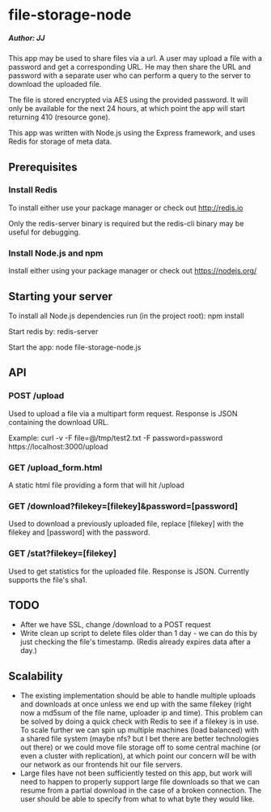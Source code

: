# file-storage-node
##### Author: JJ

This app may be used to share files via a url. A user may upload a file with a password and get a corresponding URL. He may then share the URL and password with a separate user who can perform a query to the server to download the uploaded file.

The file is stored encrypted via AES using the provided password. It will only be available for the next 24 hours, at which point the app will start returning 410 (resource gone).

This app was written with Node.js using the Express framework, and uses Redis for storage of meta data.

## Prerequisites

### Install Redis

To install either use your package manager or check
out http://redis.io

Only the redis-server binary is required but the redis-cli binary may be useful
for debugging.

### Install Node.js and npm

Install either using your package manager or check out https://nodejs.org/

## Starting your server

To install all Node.js dependencies run (in the project root): npm install 

Start redis by: redis-server

Start the app: node file-storage-node.js

## API

### POST /upload

Used to upload a file via a multipart form request. Response is JSON containing the download URL.

Example: curl -v -F file=@/tmp/test2.txt -F password=password https://localhost:3000/upload

### GET /upload_form.html

A static html file providing a form that will hit /upload

### GET /download?filekey=\[filekey\]&password=\[password\]

Used to download a previously uploaded file, replace \[filekey\] with the filekey and \[password\] with the password.  

### GET /stat?filekey=\[filekey\]

Used to get statistics for the uploaded file. Response is JSON. Currently supports the file's sha1.

## TODO
 - After we have SSL, change /download to a POST request
 - Write clean up script to delete files older than 1 day - we can do this by just checking the file's timestamp. (Redis already expires data after a day.)

## Scalability
 - The existing implementation should be able to handle multiple uploads and downloads at once unless we end up with the same filekey (right now a md5sum of the file name, uploader ip and time). This problem can be solved by doing a quick check with Redis to see if a filekey is in use. To scale further we can spin up multiple machines (load balanced) with a shared file system (maybe nfs? but I bet there are better technologies out there) or we could move file storage off to some central machine (or even a cluster with replication), at which point our concern will be with our network as our frontends hit our file servers.
 - Large files have not been sufficiently tested on this app, but work will need to happen to properly support large file downloads so that we can resume from a partial download in the case of a broken connection. The user should be able to specify from what to what byte they would like.


